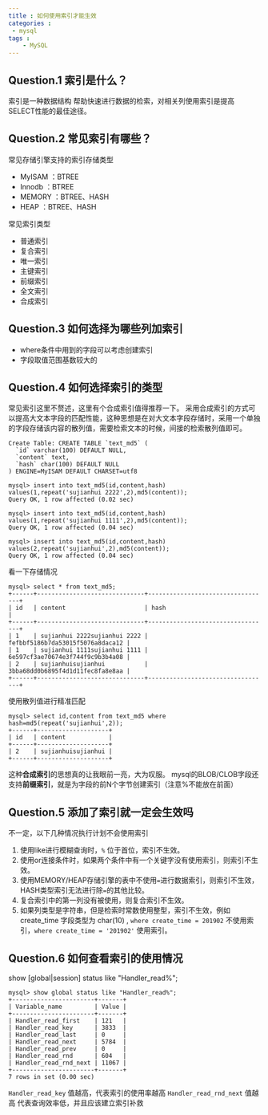 ```yaml
---
title : 如何使用索引才能生效
categories : 
 - mysql 
tags :
	- MySQL
---
```


## Question.1 索引是什么？

索引是一种数据结构	 帮助快速进行数据的检索，对相关列使用索引是提高SELECT性能的最佳途径。

## Question.2 常见索引有哪些？

常见存储引擎支持的索引存储类型

- MyISAM   ：BTREE
- Innodb   ：BTREE
- MEMORY   ：BTREE、HASH
- HEAP     ：BTREE、HASH

常见索引类型

- 普通索引
- 复合索引
- 唯一索引
- 主键索引
- 前缀索引
- 全文索引
- 合成索引

## Question.3 如何选择为哪些列加索引

- where条件中用到的字段可以考虑创建索引
- 字段取值范围基数较大的

## Question.4 如何选择索引的类型

常见索引这里不赘述，这里有个合成索引值得推荐一下。
采用合成索引的方式可以提高大文本字段的匹配性能，这种思想是在对大文本字段存储时，采用一个单独的字段存储该内容的散列值，需要检索文本的时候，间接的检索散列值即可。

	Create Table: CREATE TABLE `text_md5` (
	  `id` varchar(100) DEFAULT NULL,
	  `content` text,
	  `hash` char(100) DEFAULT NULL
	) ENGINE=MyISAM DEFAULT CHARSET=utf8

	mysql> insert into text_md5(id,content,hash) values(1,repeat('sujianhui 2222',2),md5(content));
	Query OK, 1 row affected (0.02 sec)

	mysql> insert into text_md5(id,content,hash) values(1,repeat('sujianhui 1111',2),md5(content));
	Query OK, 1 row affected (0.04 sec)

	mysql> insert into text_md5(id,content,hash) values(2,repeat('sujianhui',2),md5(content));
	Query OK, 1 row affected (0.04 sec)

看一下存储情况

	mysql> select * from text_md5;
	+------+------------------------------+----------------------------------+
	| id   | content                      | hash                             |
	+------+------------------------------+----------------------------------+
	| 1    | sujianhui 2222sujianhui 2222 | fefbbf5186b7da53015f5076a8daca12 |
	| 1    | sujianhui 1111sujianhui 1111 | 6e597cf3ae70674e3f744f9c9b3b4a08 |
	| 2    | sujianhuisujianhui           | 3bba68dd0b6895f4d1d11fec8fa8e8aa |
	+------+------------------------------+----------------------------------+

使用散列值进行精准匹配

	mysql> select id,content from text_md5 where hash=md5(repeat('sujianhui',2));
	+------+--------------------+
	| id   | content            |
	+------+--------------------+
	| 2    | sujianhuisujianhui |
	+------+--------------------+

这种**合成索引**的思想真的让我眼前一亮，大为叹服。
mysql的BLOB/CLOB字段还支持**前缀索引**，就是为字段的前N个字节创建索引（注意%不能放在前面）

## Question.5 添加了索引就一定会生效吗

不一定，以下几种情况执行计划不会使用索引

1. 使用like进行模糊查询时，`%` 位于首位，索引不生效。
1. 使用or连接条件时，如果两个条件中有一个关键字没有使用索引，则索引不生效。
1. 使用MEMORY/HEAP存储引擎的表中不使用`=`进行数据索引，则索引不生效，HASH类型索引无法进行除`=`的其他比较。
1. 复合索引中的第一列没有被使用，则复合索引不生效。
1. 如果列类型是字符串，但是检索时常数使用整型，索引不生效，例如 create_time 字段类型为 char(10) , `where create_time = 201902` 不使用索引，`where create_time = '201902'` 使用索引。

## Question.6 如何查看索引的使用情况

show [global|session] status like "Handler_read%";

	mysql> show global status like "Handler_read%";
	+-----------------------+-------+
	| Variable_name         | Value |
	+-----------------------+-------+
	| Handler_read_first    | 121   |
	| Handler_read_key      | 3833  |
	| Handler_read_last     | 0     |
	| Handler_read_next     | 5784  |
	| Handler_read_prev     | 0     |
	| Handler_read_rnd      | 604   |
	| Handler_read_rnd_next | 11067 |
	+-----------------------+-------+
	7 rows in set (0.00 sec)

`Handler_read_key` 值越高，代表索引的使用率越高
`Handler_read_rnd_next` 值越高 代表查询效率低，并且应该建立索引补救

